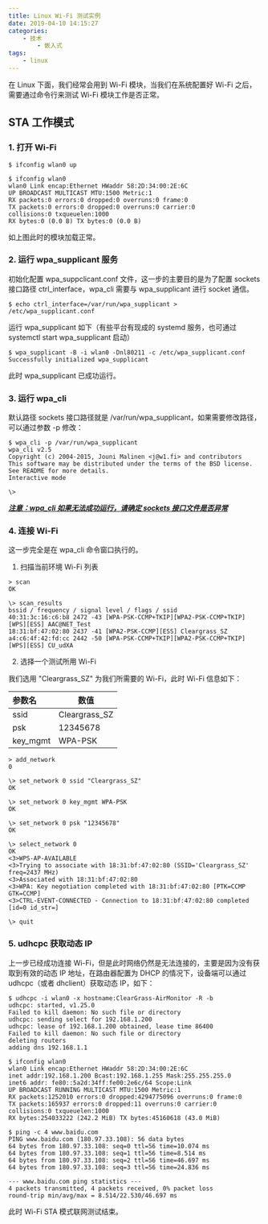 ```yaml
---
title: Linux Wi-Fi 测试实例
date: 2019-04-10 14:15:27
categories:
    - 技术
        - 嵌入式
tags:
    - linux
---
```


在 Linux 下面，我们经常会用到 Wi-Fi 模块，当我们在系统配置好 Wi-Fi 之后，需要通过命令行来测试 Wi-Fi 模块工作是否正常。

## STA 工作模式

### 1. 打开 Wi-Fi

```shell
$ ifconfig wlan0 up

$ ifconfig wlan0
wlan0 Link encap:Ethernet HWaddr 58:2D:34:00:2E:6C
UP BROADCAST MULTICAST MTU:1500 Metric:1
RX packets:0 errors:0 dropped:0 overruns:0 frame:0
TX packets:0 errors:0 dropped:0 overruns:0 carrier:0
collisions:0 txqueuelen:1000
RX bytes:0 (0.0 B) TX bytes:0 (0.0 B)
```

如上图此时的模块加载正常。

### 2. 运行 wpa_supplicant 服务

初始化配置 wpa_suppclicant.conf 文件，这一步的主要目的是为了配置 sockets 接口路径 ctrl_interface，wpa_cli 需要与 wpa_supplicant 进行 socket 通信。

```shell
$ echo ctrl_interface=/var/run/wpa_supplicant > /etc/wpa_supplicant.conf
```

运行 wpa_supplicant 如下（有些平台有现成的 systemd 服务，也可通过 systemctl start wpa_supplicant 启动）

```shell
$ wpa_supplicant -B -i wlan0 -Dnl80211 -c /etc/wpa_supplicant.conf
Successfully initialized wpa_supplicant
```

此时 wpa_supplicant 已成功运行。

### 3. 运行 wpa_cli

默认路径 sockets 接口路径就是 /var/run/wpa_supplicant，如果需要修改路径，可以通过参数 -p <path> 修改：

```shell
$ wpa_cli -p /var/run/wpa_supplicant
wpa_cli v2.5
Copyright (c) 2004-2015, Jouni Malinen <j@w1.fi> and contributors
This software may be distributed under the terms of the BSD license.
See README for more details.
Interactive mode

\>
```

***<u>注意：wpa_cli 如果无法成功运行，请确定 sockets 接口文件是否异常</u>***

### 4. 连接 Wi-Fi

这一步完全是在 wpa_cli 命令窗口执行的。

1. 扫描当前环境 Wi-Fi 列表

```shell
> scan
OK

\> scan_results
bssid / frequency / signal level / flags / ssid
40:31:3c:16:c6:b8 2472 -43 [WPA-PSK-CCMP+TKIP][WPA2-PSK-CCMP+TKIP][WPS][ESS] AAC@NET_Test
18:31:bf:47:02:80 2437 -41 [WPA2-PSK-CCMP][ESS] Cleargrass_SZ
a4:c6:4f:42:fd:cc 2442 -50 [WPA-PSK-CCMP+TKIP][WPA2-PSK-CCMP+TKIP][WPS][ESS] CU_udXA
```

2. 选择一个测试所用 Wi-Fi

我们选用 "Cleargrass_SZ" 为我们所需要的 Wi-Fi，此时 Wi-Fi 信息如下：

| 参数名   | 数值          |
| :------- | ------------- |
| ssid     | Cleargrass_SZ |
| psk      | 12345678      |
| key_mgmt | WPA-PSK       |

```shell
> add_network
0

\> set_network 0 ssid "Cleargrass_SZ"
OK

\> set_network 0 key_mgmt WPA-PSK
OK

\> set_network 0 psk "12345678"
OK

\> select_network 0
OK
<3>WPS-AP-AVAILABLE
<3>Trying to associate with 18:31:bf:47:02:80 (SSID='Cleargrass_SZ' freq=2437 MHz)
<3>Associated with 18:31:bf:47:02:80
<3>WPA: Key negotiation completed with 18:31:bf:47:02:80 [PTK=CCMP GTK=CCMP]
<3>CTRL-EVENT-CONNECTED - Connection to 18:31:bf:47:02:80 completed [id=0 id_str=]

\> quit
```

### 5. udhcpc 获取动态 IP

上一步已经成功连接 Wi-Fi，但是此时网络仍然是无法连接的，主要是因为没有获取到有效的动态 IP 地址，在路由器配置为 DHCP 的情况下，设备端可以通过 udhcpc（或者 dhclient）获取动态 IP，如下：

```shell
$ udhcpc -i wlan0 -x hostname:ClearGrass-AirMonitor -R -b
udhcpc: started, v1.25.0
Failed to kill daemon: No such file or directory
udhcpc: sending select for 192.168.1.200
udhcpc: lease of 192.168.1.200 obtained, lease time 86400
Failed to kill daemon: No such file or directory
deleting routers
adding dns 192.168.1.1

$ ifconfig wlan0
wlan0 Link encap:Ethernet HWaddr 58:2D:34:00:2E:6C
inet addr:192.168.1.200 Bcast:192.168.1.255 Mask:255.255.255.0
inet6 addr: fe80::5a2d:34ff:fe00:2e6c/64 Scope:Link
UP BROADCAST RUNNING MULTICAST MTU:1500 Metric:1
RX packets:1252010 errors:0 dropped:4294775096 overruns:0 frame:0
TX packets:165937 errors:0 dropped:11 overruns:0 carrier:0
collisions:0 txqueuelen:1000
RX bytes:254033222 (242.2 MiB) TX bytes:45160618 (43.0 MiB)

$ ping -c 4 www.baidu.com
PING www.baidu.com (180.97.33.108): 56 data bytes
64 bytes from 180.97.33.108: seq=0 ttl=56 time=10.074 ms
64 bytes from 180.97.33.108: seq=1 ttl=56 time=8.514 ms
64 bytes from 180.97.33.108: seq=2 ttl=56 time=46.697 ms
64 bytes from 180.97.33.108: seq=3 ttl=56 time=24.836 ms

--- www.baidu.com ping statistics ---
4 packets transmitted, 4 packets received, 0% packet loss
round-trip min/avg/max = 8.514/22.530/46.697 ms
```

此时 Wi-Fi STA 模式联网测试结束。
